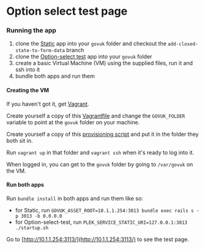 # Option select test page

### Running the app

1. clone the [Static](https://github.com/alphagov/static) app into your `govuk` folder and checkout the `add-closed-state-to-form-data` branch
2. clone the [Option-select test](https://github.com/tombye/option-select-test) app into your `govuk` folder
3. create a basic Virtual Machine (VM) using the supplied files, run it and ssh into it
5. bundle both apps and run them

#### Creating the VM

If you haven't got it, get [Vagrant](https://www.vagrantup.com/).

Create yourself a copy of this [Vagrantfile](https://gist.github.com/tombye/47ef9fd4095685e514ce) and change the `GOVUK_FOLDER` variable to point at the `govuk` folder on your machine.

Create yourself a copy of this [provisioning script](https://gist.github.com/tombye/cb421c675f423b7dc4a7) and put it in the folder they both sit in.

Run `vagrant up` in that folder and `vagrant ssh` when it's ready to log into it.

When logged in, you can get to the `govuk` folder by going to `/var/govuk` on the VM.

#### Run both apps

Run `bundle install` in both apps and run them like so:

- for Static, run `GOVUK_ASSET_ROOT=10.1.1.254:3013 bundle exec rails s -p 3013 -b 0.0.0.0`
- for Option-select-test, run `PLEK_SERVICE_STATIC_URI=127.0.0.1:3013 ./startup.sh`

Go to [http://10.1.1.254:3113/](http://10.1.1.254:3113/) to see the test page.

